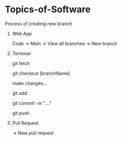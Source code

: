 # Topics-of-Software

Process of creating new branch

1. Web App
   
	Code -> Main -> View all branches -> New branch


3. Terminal
   
	git fetch

	git checkout [branchName]
	
	make changes...

	git add .

	git commit -m "...."

	git push


4. Pull Request
   
	-> New pull request
